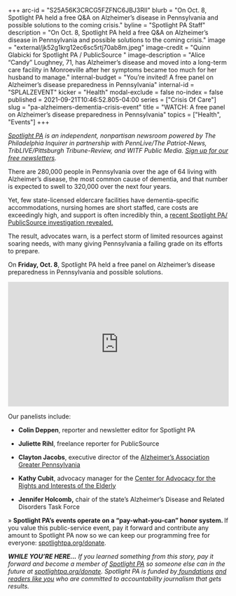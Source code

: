 +++
arc-id = "S25A56K3CRCG5FZFNC6JBJ3RII"
blurb = "On Oct. 8, Spotlight PA held a free Q&A on Alzheimer’s disease in Pennsylvania and possible solutions to the coming crisis."
byline = "Spotlight PA Staff"
description = "On Oct. 8, Spotlight PA held a free Q&A on Alzheimer’s disease in Pennsylvania and possible solutions to the coming crisis."
image = "external/jk52g1krg12ec6sc5rtj70ab8m.jpeg"
image-credit = "Quinn Glabicki for Spotlight PA / PublicSource "
image-description = "Alice “Candy” Loughney, 71, has Alzheimer’s disease and moved into a long-term care facility in Monroeville after her symptoms became too much for her husband to manage."
internal-budget = "You’re invited! A free panel on Alzheimer’s disease preparedness in Pennsylvania"
internal-id = "SPLALZEVENT"
kicker = "Health"
modal-exclude = false
no-index = false
published = 2021-09-21T10:46:52.805-04:00
series = ["Crisis Of Care"]
slug = "pa-alzheimers-dementia-crisis-event"
title = "WATCH: A free panel on Alzheimer’s disease preparedness in Pennsylvania"
topics = ["Health", "Events"]
+++

<a href="https://www.spotlightpa.org/"><i>Spotlight PA</i></a><i> is an independent, nonpartisan newsroom powered by The Philadelphia Inquirer in partnership with PennLive/The Patriot-News, TribLIVE/Pittsburgh Tribune-Review, and WITF Public Media. </i><a href="https://www.spotlightpa.org/newsletters"><i>Sign up for our free newsletters</i></a><i>.</i>

There are 280,000 people in Pennsylvania over the age of 64 living with Alzheimer’s disease, the most common cause of dementia, and that number is expected to swell to 320,000 over the next four years.

Yet, few state-licensed eldercare facilities have dementia-specific accommodations, nursing homes are short staffed, care costs are exceedingly high, and support is often incredibly thin, a <a href="https://www.spotlightpa.org/news/2021/09/pa-alzheimers-dementia-crisis-unprepared/">recent Spotlight PA/ PublicSource investigation revealed.</a>

The result, advocates warn, is a perfect storm of limited resources against soaring needs, with many giving Pennsylvania a failing grade on its efforts to prepare.

On <b>Friday, Oct. 8</b>, Spotlight PA held a free panel on Alzheimer’s disease preparedness in Pennsylvania and possible solutions.

<div style="padding:56.25% 0 0 0;position:relative;"><iframe src="https://player.vimeo.com/video/626965396?h=676eb22b72&color=ffcb05&title=0&byline=0" style="position:absolute;top:0;left:0;width:100%;height:100%;" frameborder="0" allow="autoplay; fullscreen; picture-in-picture" allowfullscreen></iframe></div><script src="https://player.vimeo.com/api/player.js"></script>

Our panelists include:

- <b>Colin Deppen</b>, reporter and newsletter editor for Spotlight PA

- <b>Juliette Rihl</b>, freelance reporter for PublicSource

- <b>Clayton Jacobs</b>, executive director of the <a href="https://www.alz.org/pa">Alzheimer’s Association Greater Pennsylvania</a>

- <b>Kathy Cubit</b>, advocacy manager for the <a href="https://www.carie.org/" target="_blank">Center for Advocacy for the Rights and Interests of the Elderly</a>

- <b>Jennifer Holcomb,</b> chair of the state’s Alzheimer’s Disease and Related Disorders Task Force

» <b>Spotlight PA’s events operate on a “pay-what-you-can” honor system. </b>If you value this public-service event, pay it forward and contribute any amount to Spotlight PA now so we can keep our programming free for everyone: <a href="http://checkout.fundjournalism.org/memberform?org_id=spotlightpa&campaign=701f4000000TVuXAAW">spotlightpa.org/donate</a>.

<script src="https://www.spotlightpa.org/embed.js" async></script><div data-spl-embed-version="1" data-spl-src="https://www.spotlightpa.org/embeds/newsletter/"></div>

<i><b>WHILE YOU’RE HERE...</b></i><i> If you learned something from this story, pay it forward and become a member of </i><a href="https://www.spotlightpa.org/"><i>Spotlight PA</i></a><i> so someone else can in the future at </i><a href="http://spotlightpa.org/donate"><i>spotlightpa.org/donate</i></a><i>. Spotlight PA is funded by</i><a href="https://www.spotlightpa.org/support"><i> foundations</i></a><i> </i><a href="https://www.spotlightpa.org/support"><i>and readers like you</i></a><i> who are committed to accountability journalism that gets results.</i>
